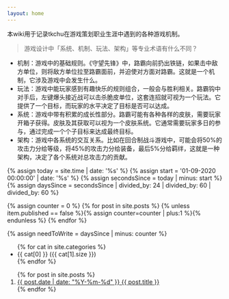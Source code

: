 ```yaml
---
layout: home
---
```


本wiki用于记录tkchu在游戏策划职业生涯中遇到的各种游戏机制。

> 游戏设计中「系统、机制、玩法、架构」等专业术语有什么不同？

- 机制：游戏中的基础规则。《守望先锋》中，路霸向前扔出铁链，如果击中敌方单位，则将敌方单位拉至路霸面前，并迫使对方面对路霸。这就是一个机制，它涉及游戏中会发生什么。
- 玩法：游戏中能玩家感到有趣快乐的规则组合，一般会与胜利相关。路霸钩中对手后，左键爆头接近战可以击杀脆皮单位，这套连招就可视为一个玩法。它提供了一个目标，而玩家的水平决定了目标是否可以达成。
- 系统：游戏中带有积累的成长性部分。路霸可能有各种各样的皮肤，需要玩家开箱子获得。皮肤及其获取可以视为一个皮肤系统。它通常需要玩家多日的参与，通过完成一个个子目标来达成最终目标。
- 架构：游戏中各系统的交互关系。比如在回合制战斗游戏中，可能会将50%的攻击力分给等级，将45%的攻击力分给装备，最后5%分给羁绊，这就是一种架构，决定了各个系统对总攻击力的贡献。

{% assign today = site.time | date: '%s' %}
{% assign start = '01-09-2020 00:00:00' | date: '%s' %}
{% assign secondsSince = today | minus: start %}
{% assign daysSince = secondsSince | divided_by: 24 | divided_by: 60 | divided_by: 60 %}

{% assign counter = 0 %}
{% for post in site.posts %}
{% unless item.published == false %}{% assign counter=counter | plus:1 %}{% endunless %}
{% endfor %}

{% assign needToWrite = daysSince | minus: counter %}

<ul>
{% for cat in site.categories %}
    <li>{{ cat[0] }} ({{ cat[1].size }})</li>
{% endfor %}
</ul>

<ol>
{% for post in site.posts %}
    <li>
      <a href="{{ post.url }}">{{ post.date | date: "%Y-%m-%d" }} {{ post.title }}</a>
    </li>
{% endfor %}
</ol>